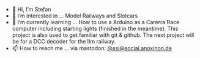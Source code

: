 - 👋 Hi, I’m Stefan
- 👀 I’m interested in ...
Model Railways and Slotcars
- 🌱 I’m currently learning ...
How to use a Arduino as a Carerra Race computer including starting lights (finished in the meantime). This project is also used to get familiar with git & github.
The next project will be for a DCC decoder for the IIm railway.
- 📫 How to reach me ... via mastodon: [@ssi@social.anoxinon.de](https://social.anoxinon.de/web/@ssi)

<!---
ssie4273/ssie4273 is a ✨ special ✨ repository because its `README.md` (this file) appears on your GitHub profile.
You can click the Preview link to take a look at your changes.
--->
